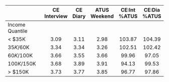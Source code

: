 
|                      | CE<br>Interview |  CE<br>Diary | ATUS<br>Weekend | CE:Int<br>%ATUS | CE:Dia<br>%ATUS |
| -------------------- | :----------: | :----------: | :----------: | :----------: | :----------: |
| Income Quantile      |              |              |              |              |              |
|     < $35K           |         3.09 |         3.11 |         2.98 |       103.87 |       104.39 |
|  $35K/$60K           |         3.34 |         3.34 |         3.26 |       102.51 |       102.42 |
|  $60K/$100K          |         3.66 |         3.55 |         3.66 |        99.96 |        97.05 |
| $100K/$150K          |         3.68 |         3.89 |         3.91 |        94.13 |        99.53 |
|     > $150K          |         3.73 |         3.77 |         3.85 |        96.77 |        97.86 |

